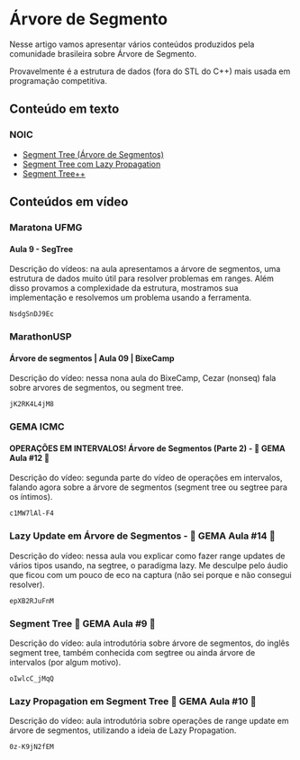 # Árvore de Segmento

Nesse artigo vamos apresentar vários conteúdos produzidos pela comunidade brasileira sobre Árvore de Segmento.

Provavelmente é a estrutura de dados (fora do STL do C++) mais usada em programação competitiva. 

## Conteúdo em texto
### NOIC

- [Segment Tree (Árvore de Segmentos)](https://noic.com.br/informatica/curso-noic/data-structures-04/)
- [Segment Tree com Lazy Propagation](https://noic.com.br/materiais-informatica/curso/data-structures-05/)
- [Segment Tree++](https://noic.com.br/materiais-informatica/curso/data-structures-06/)

## Conteúdos em vídeo

### Maratona UFMG

#### Aula 9 - SegTree

Descrição do vídeos: na aula apresentamos a árvore de segmentos, uma estrutura de dados muito útil para resolver problemas em ranges. Além disso provamos a complexidade da estrutura, mostramos sua implementação e resolvemos um problema usando a ferramenta.

```youtube
NsdgSnDJ9Ec
```

### MarathonUSP

#### Árvore de segmentos | Aula 09 | BixeCamp

Descrição do vídeo: nessa nona aula do BixeCamp, Cezar (nonseq) fala sobre arvores de segmentos, ou segment tree. 

```youtube
jK2RK4L4jM8
```

### GEMA ICMC

#### OPERAÇÕES EM INTERVALOS! Árvore de Segmentos (Parte 2) - 🎈 GEMA Aula #12 🎈

Descrição do vídeo: segunda parte do vídeo de operações em intervalos, falando agora sobre a árvore de segmentos (segment tree ou segtree para os íntimos).

```youtube
c1MW7lAl-F4
```

### Lazy Update em Árvore de Segmentos - 🎈 GEMA Aula #14 🎈

Descrição do vídeo: nessa aula vou explicar como fazer range updates de vários tipos usando, na segtree, o paradigma lazy. Me desculpe pelo áudio que ficou com um pouco de eco na captura (não sei porque e não consegui resolver).

```youtube
epXB2RJuFnM
```

### Segment Tree 🎈 GEMA Aula #9 🎈

Descrição do vídeo: aula introdutória sobre árvore de segmentos, do inglês segment tree, também conhecida com segtree ou ainda árvore de intervalos (por algum motivo).

```youtube
oIwlcC_jMqQ
```

### Lazy Propagation em Segment Tree 🎈 GEMA Aula #10 🎈

Descrição do vídeo: aula introdutória sobre operações de range update em árvore de segmentos, utilizando a ideia de Lazy Propagation.

```youtube
0z-K9jN2fEM
```